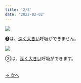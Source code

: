 ```yaml
---
title: '2/3'
date: '2022-02-02'
---
```

![](/images/02_1.jpg)

➋は、[深く大きい]()呼吸ができません。   

![](/images/02_2.jpg)

②は、[深く大きい]()呼吸ができます。

　  
[ → 次へ ](/posts/2-3)
